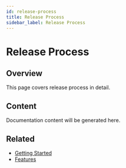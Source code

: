 ```yaml
---
id: release-process
title: Release Process
sidebar_label: Release Process
---
```


# Release Process

## Overview

This page covers release process in detail.

## Content

Documentation content will be generated here.

## Related

- [Getting Started](/getting-started)
- [Features](/features)
